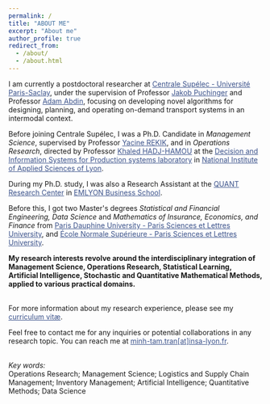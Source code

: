 ```yaml
---
permalink: /
title: "ABOUT ME"
excerpt: "About me"
author_profile: true
redirect_from: 
  - /about/
  - /about.html
---
```


I am currently a postdoctoral researcher at <a href="https://www.centralesupelec.fr/en" target="_blank" style="color:#3B528B;">Centrale Supélec - Université Paris-Saclay</a>, under the supervision of Professor <a href="https://www.jakobpuchinger.com/" target="_blank" style="color:#3B528B;">Jakob Puchinger</a> and Professor <a href="https://cv.hal.science/adam-abdin" target="_blank" style="color:#3B528B;">Adam Abdin</a>, focusing on developing novel algorithms for designing, planning, and operating on-demand transport systems in an intermodal context.

Before joining Centrale Supélec, I was a Ph.D. Candidate in *Management Science*, supervised by Professor <a href="https://escp.eu/rekik-yacine" target="_blank" style="color:#3B528B;">Yacine REKIK</a>, and in *Operations Research*, directed by Professor  <a href="https://www.disp-lab.fr/user/52" target="_blank" style="color:#3B528B;">Khaled HADJ-HAMOU</a> at the <a href="https://www.disp-lab.fr/" target="_blank" style="color:#3B528B;">Decision and Information Systems for Production systems laboratory</a> in <a href="https://www.insa-lyon.fr/en/" target="_blank" style="color:#3B528B;">National Institute of Applied Sciences of Lyon</a>. <br>

During my Ph.D. study, I was also a Research Assistant at the <a href="https://aim.em-lyon.com/quant/" target="_blank" style="color:#3B528B;">QUANT Research Center</a> in <a href="https://em-lyon.com/en" target="_blank" style="color:#3B528B;">EMLYON Business School</a>. <br>

Before this, I got two Master's degrees *Statistical and Financial Engineering, Data Science* and *Mathematics of Insurance, Economics, and Finance* from <a href="https://dauphine.psl.eu/en/" target="_blank" style="color:#3B528B;">Paris Dauphine University - Paris Sciences et Lettres University</a>, and <a href="https://www.ens.psl.eu/en" target="_blank" style="color:#3B528B;">École Normale Supérieure - Paris Sciences et Lettres University</a>. <br>

**My research interests revolve around the interdisciplinary integration of Management Science, Operations Research, Statistical Learning, Artificial Intelligence, Stochastic and Quantitative Mathematical Methods, applied to various practical domains.** <br> <br> 

For more information about my research experience, please see my <a href="https://mathnimnart.github.io/cv/" target="_blank" style="color:#3B528B;">curriculum vitæ</a>. <br>

Feel free to contact me for any inquiries or potential collaborations in any research topic.
You can reach me at <a href="mailto:minh-tam.tran@insa-lyon.fr" target="_blank" style="color:#3B528B;">minh-tam.tran[at]insa-lyon.fr</a>.  <br> <br>  
  
*Key words:*<br>
Operations Research; Management Science; Logistics and Supply Chain Management; Inventory Management; Artificial Intelligence; Quantitative Methods; Data Science <br>
